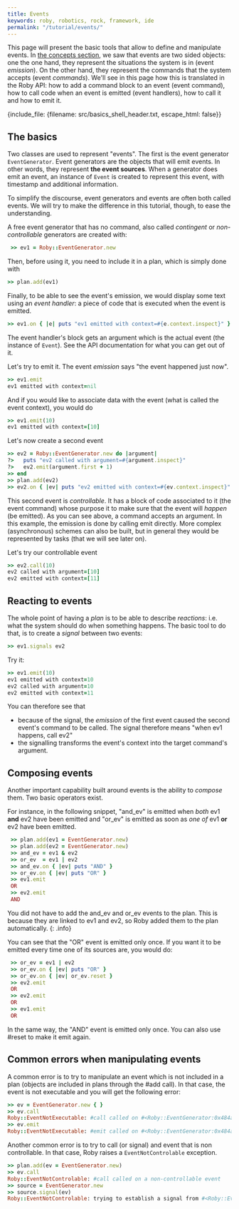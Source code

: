 ```yaml
---
title: Events
keywords: roby, robotics, rock, framework, ide
permalink: "/tutorial/events/"
---
```


This page will present the basic tools that allow to define and manipulate
events. In [the concepts section](../concepts/plans.html), we saw that
events are two sided objects: one the one hand, they represent the situations
the system is in (event _emission_). On the other hand, they represent the
commands that the system accepts (event _commands_).  We'll see in this page
how this is translated in the Roby API: how to add a command block to an event
(event command), how to call code when an event is emitted (event handlers),
how to call it and how to emit it.

{include_file: {filename: src/basics_shell_header.txt, escape_html: false}}

The basics
----------
Two classes are used to represent "events". The first is the event generator
`EventGenerator`. Event generators are the objects that will emit
events. In other words, they represent __the event sources__. When a generator
does emit an event, an instance of `Event` is created to represent
this event, with timestamp and additional information.

To simplify the discourse, event generators and events are often both called
events. We will try to make the difference in this tutorial, though, to ease
the understanding.

A free event generator that has no command, also called _contingent_ or
_non-controllable_ generators are created with:

``` ruby
 >> ev1 = Roby::EventGenerator.new
```

Then, before using it, you need to include it in a plan, which is simply done
with

``` ruby
>> plan.add(ev1)
```

Finally, to be able to see the event's emission, we would display some text
using an _event handler_: a piece of code that is executed when the event is
emitted.

``` ruby
>> ev1.on { |e| puts "ev1 emitted with context=#{e.context.inspect}" }
```

The event handler's block gets an argument which is the actual event (the
instance of `Event`). See the API documentation for what you can
get out of it.

Let's try to emit it. The event _emission_ says "the event happened just now".

``` ruby
>> ev1.emit
ev1 emitted with context=nil
```

And if you would like to associate data with the event (what is called the event
context), you would do
  
``` ruby
>> ev1.emit(10)
ev1 emitted with context=[10]
```

Let's now create a second event

``` ruby
>> ev2 = Roby::EventGenerator.new do |argument|
?>   puts "ev2 called with argument=#{argument.inspect}"
?>   ev2.emit(argument.first + 1)
>> end
>> plan.add(ev2)
>> ev2.on { |ev| puts "ev2 emitted with context=#{ev.context.inspect}" }
```

This second event is _controllable_. It has a block of code associated to it
(the event command) whose purpose it to make sure that the event will _happen_
(be emitted). As you can see above, a command accepts an argument. In this
example, the emission is done by calling emit directly. More complex
(asynchronous) schemes can also be built, but in general they would be
represented by tasks (that we will see later on).

Let's try our controllable event

``` ruby
>> ev2.call(10)
ev2 called with argument=[10]
ev2 emitted with context=[11]
```

Reacting to events
------------------
The whole point of having a *plan* is to be able to describe _reactions_: i.e.
what the system should do when something happens. The basic tool to do that,
is to create a _signal_ between two events:

``` ruby
>> ev1.signals ev2
```

Try it:

``` ruby
>> ev1.emit(10)
ev1 emitted with context=10
ev2 called with argument=10
ev2 emitted with context=11
```

You can therefore see that

 * because of the signal, the _emission_ of the first event caused the second
   event's command to be called. The signal therefore means "when ev1 happens,
   call ev2"
 * the signalling transforms the event's context into the target command's
   argument.

Composing events
----------------

Another important capability built around events is the ability to _compose_ them. Two
basic operators exist.

For instance, in the following snippet, "and\_ev" is emitted when _both_ ev1
__and__ ev2 have been emitted and "or\_ev" is emitted as soon as _one of_ ev1
__or__ ev2 have been emitted.

``` ruby
 >> plan.add(ev1 = EventGenerator.new)
 >> plan.add(ev2 = EventGenerator.new)
 >> and_ev = ev1 & ev2
 >> or_ev  = ev1 | ev2
 >> and_ev.on { |ev| puts "AND" }
 >> or_ev.on { |ev| puts "OR" }
 >> ev1.emit
 OR
 >> ev2.emit
 AND
```

You did not have to add the and\_ev and or\_ev events to the plan. This is because
they are linked to ev1 and ev2, so Roby added them to the plan automatically.
{: .info}

You can see that the "OR" event is emitted only once. If you want it to be
emitted every time one of its sources are, you would do:

``` ruby
 >> or_ev = ev1 | ev2
 >> or_ev.on { |ev| puts "OR" }
 >> or_ev.on { |ev| or_ev.reset }
 >> ev2.emit
 OR
 >> ev2.emit
 OR
 >> ev1.emit
 OR
```

In the same way, the "AND" event is emitted only once. You can also use #reset
to make it emit again.

Common errors when manipulating events
---------------------------------------

A common error is to try to manipulate an event which is not included in a
plan (objects are included in plans through the #add call). In that case,
the event is not executable and you will get the following error:

``` ruby
>> ev = EventGenerator.new { }
>> ev.call
Roby::EventNotExecutable: #call called on #<Roby::EventGenerator:0x484aa3c0> which is a non-executable event
>> ev.emit
Roby::EventNotExecutable: #emit called on #<Roby::EventGenerator:0x484aa3c0> which is a non-executable event
```

Another common error is to try to call (or signal) and event that is non
controllable. In that case, Roby raises a `EventNotControlable`
exception.

``` ruby
>> plan.add(ev = EventGenerator.new)
>> ev.call
Roby::EventNotControlable: #call called on a non-controllable event
>> source = EventGenerator.new
>> source.signal(ev)
Roby::EventNotControlable: trying to establish a signal from #<Roby::EventGenerator:0x484a77f8> to #<Roby::EventGenerator:0x484aab88> which is not controllable
```

